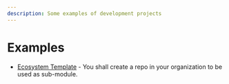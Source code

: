 ```yaml
---
description: Some examples of development projects
---
```


# Examples

* [Ecosystem Template](https://github.com/AcalaNetwork/ecosystem-template/tree/f42c127bf10239821e1e7a56565cda4d64cd8d66) - You shall create a repo in your organization to be used as sub-module. 

